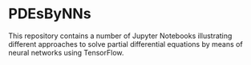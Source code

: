 # PDEsByNNs
This repository contains a number of Jupyter Notebooks illustrating different approaches to solve partial differential equations by means of neural networks using TensorFlow.
